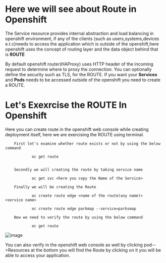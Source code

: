# Here we will see about Route in Openshift
The Service resource provides internal abstraction and load balancing in openshift environment, if any of the clients (such as users,systems,devices e.t.c)needs to access the application which is outside of the openshift,here openshift uses the concept of routing layer and the data object behind that is **ROUTE** 

By default openshift router(HAProxy) uses HTTP header of the incoming request to determine where to proxy the connection. 
You can optionally define the security such as TLS, for the ROUTE. If you want your **Services** and **Pods** needs to be accessed outside of the openshift you need to create a ROUTE.

# Let's Exexrcise the ROUTE In Openshift
Here you can create route in the openshift web console while creating deployment itself, here we are exercising the ROUTE using terminal.

        First let's examine whether route exists or not by using the below command
        
                oc get route
        
        
        Secondly we will creating the route by taking service name
        
                oc get svc <here you copy the Name of the Service>
        
        Finally we will be creating the Route
        
                oc create route edge <name of the route(any name)> <service name>
                
                oc create route edge parkmap --service=parksmap
        
        Now we need to verify the route by using the below command
        
                oc get route

![image](https://github.com/sreeav6/RedHatOpenshift/assets/139438620/cdef3d09-5393-4232-a8a7-0fcbdda5d223)


You can also verify in the openshift web console as well by clicking pod-->Resources at the bottom you will find the Route by clicking on it you will be able to access your application.


        

